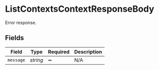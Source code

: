 # ListContextsContextResponseBody

Error response.


## Fields

| Field              | Type               | Required           | Description        |
| ------------------ | ------------------ | ------------------ | ------------------ |
| `message`          | *string*           | :heavy_minus_sign: | N/A                |